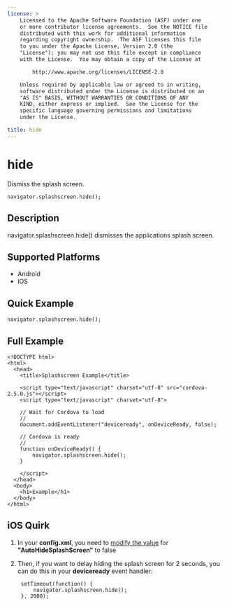 ```yaml
---
license: >
    Licensed to the Apache Software Foundation (ASF) under one
    or more contributor license agreements.  See the NOTICE file
    distributed with this work for additional information
    regarding copyright ownership.  The ASF licenses this file
    to you under the Apache License, Version 2.0 (the
    "License"); you may not use this file except in compliance
    with the License.  You may obtain a copy of the License at

        http://www.apache.org/licenses/LICENSE-2.0

    Unless required by applicable law or agreed to in writing,
    software distributed under the License is distributed on an
    "AS IS" BASIS, WITHOUT WARRANTIES OR CONDITIONS OF ANY
    KIND, either express or implied.  See the License for the
    specific language governing permissions and limitations
    under the License.

title: hide
---
```


hide
===============

Dismiss the splash screen.

    navigator.splashscreen.hide();

Description
-----------

navigator.splashscreen.hide() dismisses the applications splash screen.

Supported Platforms
-------------------

- Android
- iOS

Quick Example
-------------

    navigator.splashscreen.hide();

Full Example
------------

    <!DOCTYPE html>
    <html>
      <head>
        <title>Splashscreen Example</title>

        <script type="text/javascript" charset="utf-8" src="cordova-2.5.0.js"></script>
        <script type="text/javascript" charset="utf-8">

        // Wait for Cordova to load
        //
        document.addEventListener("deviceready", onDeviceReady, false);

        // Cordova is ready
        //
        function onDeviceReady() {
			navigator.splashscreen.hide();
        }
		
        </script>
      </head>
      <body>
        <h1>Example</h1>
      </body>
    </html>

iOS Quirk
------------

1. In your **config.xml**, you need to [modify the value](guide_project-settings_index.md.html#Project%20Settings) for **"AutoHideSplashScreen”** to false

2. Then, if you want to delay hiding the splash screen for 2 seconds, you can do this in your **deviceready** event handler:

        setTimeout(function() {
            navigator.splashscreen.hide();
        }, 2000);
